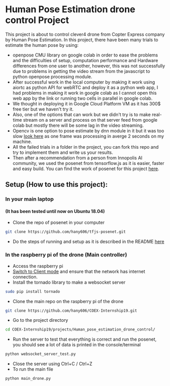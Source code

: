 # Human Pose Estimation drone control Project

This project is about to control clever4 drone from Copter Express company by Human Pose Estimation.
In this project, there have been many trials to estimate the human pose by using:

- openpose CMU library on google colab in order to ease the problems and the difficulties of setup, computation performance and Hardware differences from one user to another, however, this was not successfully due to problems in getting the video stream from the javascript to python openpose processing module.
- After successful work in the local computer by making it work using aiortc as python API for webRTC and deploy it as a python web app, I had problems in making it work in google colab as I cannot open this web app by the link or running two cells in parallel in google colab.
- We thought in deploying it in Google Cloud Platform VM as it has 300$ free tier but we haven't try it.
- Also, one of the options that can work but we didn't try is to make real-time stream on a server and process on that server feed from google colab but mostly there will be some lag in the video streaming.
- Opencv is one option to pose estimate by dnn module in it but it was too slow [look here](https://www.learnopencv.com/tag/openpose/) as one frame was processing in averge 2 seconds on my machine. 
- All the failed trials in a folder in the project, you can fork this repo and try to implement them and write us your results. 
- Then after a recommendation from a person from Innopolis AI community, we used the posenet from tensorflow.js as it is easier, faster and easy build. You can find the work of posenet for this project [here](https://github.com/hany606/tfjs-posenet).

## Setup (How to use this project):
### In your main laptop
#### (It has been tested until now on Ubuntu 18.04)
- Clone the repo of posenet in your computer
```sh
git clone https://github.com/hany606/tfjs-posenet.git
```
- Do the steps of running and setup as it is described in the README [here](https://github.com/hany606/tfjs-posenet/tree/master/posenet)

### In the raspberry pi of the drone (Main controller)
- Access the raspberry pi
- [Switch to Client mode](https://clever.copterexpress.com/en/network.html) and ensure that the network has internet connection.
- Install the tornado library to make a websocket server
```sh
sudo pip install tornado
```
- Clone the main repo on the raspberry pi of the drone
```sh
git clone https://github.com/hany606/COEX-Internship19.git
```
- Go to the project directory
```sh
cd COEX-Internship19/projects/Human_pose_estimation_drone_control/
```
- Run the server to test that everything is correct and run the posenet, you should see a lot of data is printed in the console/terminal
```sh
python websocket_server_test.py
```
- Close the server using Ctrl+C / Ctrl+Z
- To run the main file 
```sh
python main_drone.py
```
